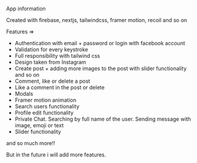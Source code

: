
App information

Created with firebase, nextjs, tailwindcss, framer motion, recoil and so on

Features =>

+ Authentication with email + password or login with facebook account
+ Validation for every keystroke
+ Full responsibility with tailwind css
+ Design taken from Instagram
+ Create post + adding more images to the post with slider functionality and so on
+ Comment, like or delete a post
+ Like a comment in the post or delete
+ Modals 
+ Framer motion animation
+ Search users functionality
+ Profile edit functionality
+ Private Chat. Searching by full name of the user. Sending message with image, emoji or text
+ Slider functionality


and so much more!!

But in the future i will add more features.


